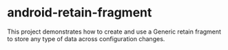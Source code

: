 # android-retain-fragment
This project demonstrates how to create and use a Generic retain fragment to store any type of data across configuration changes.

